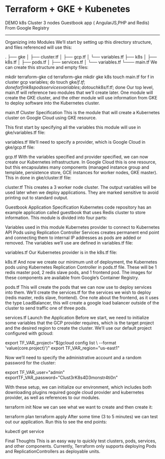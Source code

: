 # Terraform + GKE + Kubenetes
DEMO 
k8s Cluster 3 nodes Guestbook app ( AngularJS,PHP and Redis) From Google Registry
_______________________________________________________________________________________

Organizing into Modules
We’ll start by setting up this directory structure, and files referenced will use this:

.
├── gke
│   ├── cluster.tf
│   ├── gcp.tf
│   └── variables.tf
├── k8s
│   ├── k8s.tf
│   ├── pods.tf
│   ├── services.tf
│   └── variables.tf
└─── main.tf
We can create this structure and empty files:

mkdir terraform-gke
cd terraform-gke
mkdir gke k8s
touch main.tf
for f in cluster gcp variables; do touch gke/$f.tf; done
for f in k8s pods services variables; do touch k8s/$f.tf; done
Our top level, main.tf will reference two modules that we’ll create later. One module will create the GKE cluster, and the other module will use information from GKE to deploy software into the Kubernetes cluster.


main.tf
Cluster Specification
This is the module that will create a Kubernetes cluster on Google Cloud using GKE resource.

This first start by specifying all the variables this module will use in gke/variables.tf file:


variables.tf
We’ll need to specify a provider, which is Google Cloud in gke/gcp.tf file:


gcp.tf
With the variables specified and provider specified, we can now create our Kubernetes infrastructure. In Google Cloud this is one resource, but this encapsulates many components (managed instance group and template, persistence store, GCE instances for worker nodes, GKE master). This in done in gke/cluster.tf file:


cluster.tf
This creates a 3 worker node cluster. The output variables will be used later when we deploy applications. They are marked sensitive to avoid printing out to standard output.

Guestbook Application Specification
Kubernetes code repository has an example application called guestbook that uses Redis cluster to store information. This module is divided into four parts:

Variables used in this module
Kubernetes provider to connect to Kubernetes API
Pods using Replication Controller
Services creates permanent end point and connecting them to internal IP addresses as pods are added or removed.
The variables we’ll use are defined in variables.tf file:


variables.tf
Our Kubernetes provider is in the k8s.tf file:


k8s.tf
And now we create our minimum unit of deployment, the Kubernetes pods using Kubernetes Replication Controller in pods.tf file. These will be 1 redis master pod, 2 redis slave pods, and 1 frontend pod. The images for these components are available from Google’s Container Registry.


pods.tf
This will create the pods that we can now use to deploy services into them. We’ll create the services.tf for the services we wish to deploy (redis master, redis slave, frontend). One note about the frontend, as it uses the type LoadBalancer, this will create a google load balancer outside of the cluster to send traffic one of three pods.


services.tf
Launch the Application
Before we start, we need to initialize some variables that the GCP provider requires, which is the target project and the desired region to create the cluster. We’ll use our default project configured with gcloud:

export TF_VAR_project="$(gcloud config list \  --format 'value(core.project)')"
export TF_VAR_region="us-east1"

Now we’ll need to specify the administrative account and a random password for the cluster:

export TF_VAR_user="admin"
exportTF_VAR_password="Clust3rK8s4D3monstr4ti0n"

With these setup, we can initialize our environment, which includes both downloading plugins required google cloud provider and kubernetes provider, as well as references to our modules.

terraform init
Now we can see what we want to create and then create it:

terraform plan
terraform apply
After some time (3 to 5 minutes) we can test out our application. Run this to see the end points:

kubectl get service

Final Thoughts
This is an easy way to quickly test clusters, pods, services, and other components. Currently, Terraform only supports deploying Pods and ReplicationControllers as deployable units.
